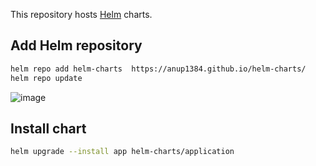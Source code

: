This repository hosts [Helm](https://helm.sh) charts.

## Add Helm repository

```bash
helm repo add helm-charts  https://anup1384.github.io/helm-charts/
helm repo update
```
![image](https://user-images.githubusercontent.com/28804150/117174070-fc31b280-adea-11eb-9278-4b701eaf2008.png)

## Install chart

```bash
helm upgrade --install app helm-charts/application
```
